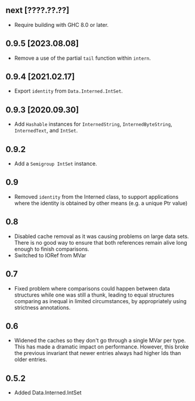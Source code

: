 next [????.??.??]
-----------------
* Require building with GHC 8.0 or later.

0.9.5 [2023.08.08]
------------------
* Remove a use of the partial `tail` function within `intern`.

0.9.4 [2021.02.17]
------------------
* Export `identity` from `Data.Interned.IntSet`.

0.9.3 [2020.09.30]
------------------
* Add `Hashable` instances for `InternedString`, `InternedByteString`,
  `InternedText`, and `IntSet`.

0.9.2
-----
* Add a `Semigroup IntSet` instance.

0.9
---
* Removed `identity` from the Interned class, to support applications where the identity is obtained by other means (e.g. a unique Ptr value)

0.8
---
* Disabled cache removal as it was causing problems on large data sets. There is no good way to ensure that both references remain alive long enough to finish comparisons.
* Switched to IORef from MVar

0.7
---
* Fixed problem where comparisons could happen between data structures while one was still a thunk, leading to equal structures comparing as inequal in limited circumstances, by appropriately using strictness annotations.

0.6
---
* Widened the caches so they don't go through a single MVar per type. This has made a dramatic impact on performance. However, this broke the previous invariant that newer entries always had higher Ids than older entries.

0.5.2
-----
* Added Data.Interned.IntSet
